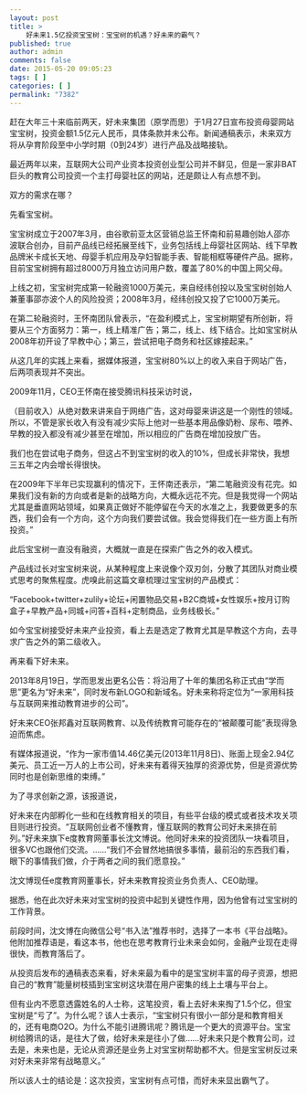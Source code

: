 ```yaml
---
layout: post
title: >
    好未来1.5亿投资宝宝树：宝宝树的机遇？好未来的霸气？
published: true
author: admin
comments: false
date: 2015-05-20 09:05:23
tags: [ ]
categories: [ ]
permalink: "7382"
---
```



赶在大年三十来临前两天，好未来集团（原学而思）于1月27日宣布投资母婴网站宝宝树，投资金额1.5亿元人民币，具体条款并未公布。新闻通稿表示，未来双方将从孕育阶段至中小学时期（0到24岁）进行产品及战略接轨。

最近两年以来，互联网大公司产业资本投资创业型公司并不鲜见，但是一家非BAT巨头的教育公司投资一个主打母婴社区的网站，还是颇让人有点想不到。

双方的需求在哪？

先看宝宝树。

宝宝树成立于2007年3月，由谷歌前亚太区营销总监王怀南和前易趣创始人邵亦波联合创办，目前产品线已经拓展至线下，业务包括线上母婴社区网站、线下早教品牌米卡成长天地、母婴手机应用及孕妇智能手表、智能相框等硬件产品。据称，目前宝宝树拥有超过8000万月独立访问用户数，覆盖了80%的中国上网父母。

上线之初，宝宝树完成第一轮融资1000万美元，来自经纬创投以及宝宝树创始人兼董事邵亦波个人的风险投资；2008年3月，经纬创投又投了它1000万美元。

在第二轮融资时，王怀南团队曾表示，“在盈利模式上，宝宝树期望有所创新，将要从三个方面努力：第一，线上精准广告；第二，线上、线下结合。比如宝宝树从2008年初开设了早教中心；第三，尝试把电子商务和社区嫁接起来。”

从这几年的实践上来看，据媒体报道，宝宝树80%以上的收入来自于网站广告，后两项表现并不突出。

2009年11月，CEO王怀南在接受腾讯科技采访时说，

（目前收入）从绝对数来讲来自于网络广告，这对母婴来讲这是一个刚性的领域。所以，不管是家长收入有没有减少实际上他对一些基本用品像奶粉、尿布、喂养、早教的投入都没有减少甚至在增加，所以相应的广告商在增加投放广告。

我们也在尝试电子商务，但这占不到宝宝树的收入的10%，但成长非常快，我想三五年之内会增长得很快。

在2009年下半年已实现赢利的情况下，王怀南还表示，“第二笔融资没有花完。如果我们没有新的方向或者是新的战略方向，大概永远花不完。但是我觉得一个网站尤其是垂直网站领域，如果真正做好不能停留在今天的水准之上，我要做更多的东西，我们会有一个方向，这个方向我们要尝试做。我会觉得我们在一些方面上有所投资。”

此后宝宝树一直没有融资，大概就一直是在探索广告之外的收入模式。

产品线过长对宝宝树来说，从某种程度上来说像个双刃剑，分散了其团队对商业模式思考的聚焦程度。虎嗅此前这篇文章梳理过宝宝树的产品模式：

“Facebook+twitter+zulily+论坛+闲置物品交易+B2C商城+女性娱乐+按月订购盒子+早教产品+同城+问答+百科+定制商品，业务线极长。”

如今宝宝树接受好未来产业投资，看上去是选定了教育尤其是早教这个方向，去寻求广告之外的第二级收入。

再来看下好未来。

2013年8月19日，学而思发出更名公告：将沿用了十年的集团名称正式由“学而思”更名为“好未来”，同时发布新LOGO和新域名。好未来称将定位为“一家用科技与互联网来推动教育进步的公司”。

好未来CEO张邦鑫对互联网教育、以及传统教育可能存在的“被颠覆可能”表现得急迫而焦虑。

有媒体报道说，“作为一家市值14.46亿美元(2013年11月8日)、账面上现金2.94亿美元、员工近一万人的上市公司，好未来有着得天独厚的资源优势，但是资源优势同时也是创新思维的束缚。”

为了寻求创新之源，该报道说，

好未来在内部孵化一些和在线教育相关的项目，有些平台级的模式或者技术攻关项目则进行投资。“互联网创业者不懂教育，懂互联网的教育公司好未来排在前列。”好未来旗下e度教育网董事长沈文博说。他同好未来的投资团队一块看项目，很多VC也跟他们交流。……“我们不会冒然地搞很多事情，最前沿的东西我们看，眼下的事情我们做，介于两者之间的我们愿意投。”

沈文博现任e度教育网董事长，好未来教育投资业务负责人、CEO助理。

据悉，他在此次好未来对宝宝树的投资中起到关键性作用，因为他曾有过宝宝树的工作背景。

前段时间，沈文博在向微信公号“书入法”推荐书时，选择了一本书《平台战略》。他附加推荐语是，看这本书，他也在思考教育行业未来会如何，金融产业现在走得很快，而教育落后了。

从投资后发布的通稿表态来看，好未来最为看中的是宝宝树丰富的母子资源，想把自己的“教育”能量树枝插到宝宝树这块潜在用户密集的线上土壤与平台上。

但有业内不愿意透露姓名的人士称，这笔投资，看上去好未来掏了1.5个亿，但宝宝树是“亏了”。为什么呢？该人士表示，“宝宝树只有很小一部分是和教育相关的，还有电商O2O。为什么不能引进腾讯呢？腾讯是一个更大的资源平台。宝宝树给腾讯的话，是往大了做，给好未来是往小了做……好未来只是个教育公司，过去是，未来也是，无论从资源还是业务上对宝宝树帮助都不大。但是宝宝树反过来对好未来非常有战略意义。”

所以该人士的结论是：这次投资，宝宝树有点可惜，而好未来显出霸气了。